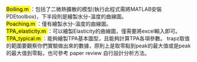 <mark> Boiling.m </mark> ：包括了二微熱擴散的模型(執行此程式需將MATLAB安裝PDEtoolbox)，下半段則是繪製水分-溫度的曲線圖。<br>
<mark> Poaching.m </mark> ：僅有繪製水分-溫度的曲線圖。<br>
<mark> TPA_elasticity.m </mark> ：可以繪製Elasticity的曲線圖，僅需要將excel輸入即可。<br>
<mark> TPA_typical.m </mark> ：能夠繪製TPA基本圖型，且能夠計算TPA各項參數。 trapz取值的範圍要觀察你們實驗做出來的數據，原則上是取零點到peak的最大值或是peak的最大值到零點，也可參考 paper review 自行設計分析方法。<br>

